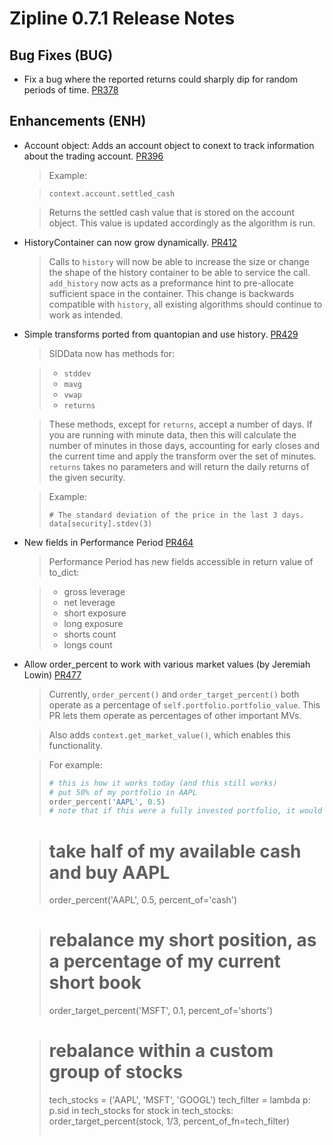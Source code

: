 # Zipline 0.7.1 Release Notes

## Bug Fixes (BUG)

* Fix a bug where the reported returns could sharply dip for random periods of
  time. [PR378](https://github.com/quantopian/zipline/pull/378)

## Enhancements (ENH)

* Account object: Adds an account object to conext to track information about
  the trading account. [PR396](https://github.com/quantopian/zipline/pull/396)

  > Example:

  > ```
  > context.account.settled_cash
  > ```

  > Returns the settled cash value that is stored on the account object. This
  > value is updated accordingly as the algorithm is run.

* HistoryContainer can now grow
  dynamically. [PR412](https://github.com/quantopian/zipline/pull/412)

  > Calls to `history` will now be able to increase the size or change the shape
  > of the history container to be able to service the call. `add_history` now
  > acts as a preformance hint to pre-allocate sufficient space in the
  > container. This change is backwards compatible with `history`, all existing
  > algorithms should continue to work as intended.

* Simple transforms ported from quantopian and use history.
  [PR429](https://github.com/quantopian/zipline/pull/429)

  > SIDData now has methods for:

  > - `stddev`
  > - `mavg`
  > - `vwap`
  > - `returns`

  > These methods, except for `returns`, accept a number of days. If you are
  > running with minute data, then this will calculate the number of minutes in
  > those days, accounting for early closes and the current time and apply the
  > transform over the set of minutes. `returns` takes no parameters and will
  > return the daily returns of the given security.

  > Example:
  > ```
  > # The standard deviation of the price in the last 3 days.
  > data[security].stdev(3)
  > ```

* New fields in Performance Period
[PR464](https://github.com/quantopian/zipline/pull/464)

  > Performance Period has new fields accessible in return value of to_dict:

  > - gross leverage
  > - net leverage
  > - short exposure
  > - long exposure
  > - shorts count
  > - longs count

* Allow order_percent to work with various market values (by Jeremiah Lowin)
[PR477](https://github.com/quantopian/zipline/pull/477)

    > Currently, `order_percent()` and `order_target_percent()` both operate as a percentage of `self.portfolio.portfolio_value`. This PR lets them operate as percentages of other important MVs.

    > Also adds `context.get_market_value()`, which enables this functionality.

    > For example:
    > ```python
    > # this is how it works today (and this still works)
    > # put 50% of my portfolio in AAPL
    > order_percent('AAPL', 0.5)
    > # note that if this were a fully invested portfolio, it would become 150% levered.

    > # take half of my available cash and buy AAPL
    > order_percent('AAPL', 0.5, percent_of='cash')

    > # rebalance my short position, as a percentage of my current short book
    > order_target_percent('MSFT', 0.1, percent_of='shorts')

    > # rebalance within a custom group of stocks
    > tech_stocks = ('AAPL', 'MSFT', 'GOOGL')
    > tech_filter = lambda p: p.sid in tech_stocks
    > for stock in tech_stocks:
    >    order_target_percent(stock, 1/3, percent_of_fn=tech_filter)
    > ```
